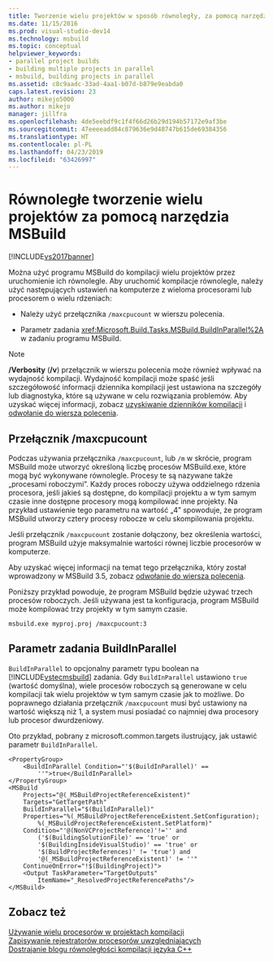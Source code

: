 ```yaml
---
title: Tworzenie wielu projektów w sposób równoległy, za pomocą narzędzia MSBuild | Dokumentacja firmy Microsoft
ms.date: 11/15/2016
ms.prod: visual-studio-dev14
ms.technology: msbuild
ms.topic: conceptual
helpviewer_keywords:
- parallel project builds
- building multiple projects in parallel
- msbuild, building projects in parallel
ms.assetid: c8c9aadc-33ad-4aa1-b07d-b879e9eabda0
caps.latest.revision: 23
author: mikejo5000
ms.author: mikejo
manager: jillfra
ms.openlocfilehash: 4de5eebdf9c1f4f66d26b29d194b57172e9af3be
ms.sourcegitcommit: 47eeeeadd84c879636e9d48747b615de69384356
ms.translationtype: HT
ms.contentlocale: pl-PL
ms.lasthandoff: 04/23/2019
ms.locfileid: "63426997"
---
```

# <a name="building-multiple-projects-in-parallel-with-msbuild"></a>Równoległe tworzenie wielu projektów za pomocą narzędzia MSBuild
[!INCLUDE[vs2017banner](../includes/vs2017banner.md)]

Można użyć programu MSBuild do kompilacji wielu projektów przez uruchomienie ich równolegle. Aby uruchomić kompilacje równolegle, należy użyć następujących ustawień na komputerze z wieloma procesorami lub procesorem o wielu rdzeniach:  
  
- Należy użyć przełącznika `/maxcpucount` w wierszu polecenia.  
  
- Parametr zadania <xref:Microsoft.Build.Tasks.MSBuild.BuildInParallel%2A> w zadaniu programu MSBuild.  
  
> [!NOTE]
> **/Verbosity** (**/v**) przełącznik w wierszu polecenia może również wpływać na wydajność kompilacji. Wydajność kompilacji może spaść jeśli szczegółowość informacji dziennika kompilacji jest ustawiona na szczegóły lub diagnostyka, które są używane w celu rozwiązania problemów. Aby uzyskać więcej informacji, zobacz [uzyskiwanie dzienników kompilacji](../msbuild/obtaining-build-logs-with-msbuild.md) i [odwołanie do wiersza polecenia](../msbuild/msbuild-command-line-reference.md).  
  
## <a name="maxcpucount-switch"></a>Przełącznik /maxcpucount  
 Podczas używania przełącznika `/maxcpucount`, lub `/m` w skrócie, program MSBuild może utworzyć określoną liczbę procesów MSBuild.exe, które mogą być wykonywane równolegle. Procesy te są nazywane także „procesami roboczymi”. Każdy proces roboczy używa oddzielnego rdzenia procesora, jeśli jakieś są dostępne, do kompilacji projektu a w tym samym czasie inne dostępne procesory mogą kompilować inne projekty. Na przykład ustawienie tego parametru na wartość „4” spowoduje, że program MSBuild utworzy cztery procesy robocze w celu skompilowania projektu.  
  
 Jeśli przełącznik `/maxcpucount` zostanie dołączony, bez określenia wartości, program MSBuild użyje maksymalnie wartości równej liczbie procesorów w komputerze.  
  
 Aby uzyskać więcej informacji na temat tego przełącznika, który został wprowadzony w MSBuild 3.5, zobacz [odwołanie do wiersza polecenia](../msbuild/msbuild-command-line-reference.md).  
  
 Poniższy przykład powoduje, że program MSBuild będzie używać trzech procesów roboczych. Jeśli używana jest ta konfiguracja, program MSBuild może kompilować trzy projekty w tym samym czasie.  
  
```  
msbuild.exe myproj.proj /maxcpucount:3  
```  
  
## <a name="buildinparallel-task-parameter"></a>Parametr zadania BuildInParallel  
 `BuildInParallel` to opcjonalny parametr typu boolean na [!INCLUDE[vstecmsbuild](../includes/vstecmsbuild-md.md)] zadania. Gdy `BuildInParallel` ustawiono `true` (wartość domyślna), wiele procesów roboczych są generowane w celu kompilacji tak wielu projektów w tym samym czasie jak to możliwe. Do poprawnego działania przełącznik `/maxcpucount` musi być ustawiony na wartość większą niż 1, a system musi posiadać co najmniej dwa procesory lub procesor dwurdzeniowy.  
  
 Oto przykład, pobrany z microsoft.common.targets ilustrujący, jak ustawić parametr `BuildInParallel`.  
  
```  
<PropertyGroup>  
    <BuildInParallel Condition="'$(BuildInParallel)' ==   
        ''">true</BuildInParallel>  
</PropertyGroup>  
<MSBuild  
    Projects="@(_MSBuildProjectReferenceExistent)"  
    Targets="GetTargetPath"  
    BuildInParallel="$(BuildInParallel)"  
    Properties="%(_MSBuildProjectReferenceExistent.SetConfiguration);   
        %(_MSBuildProjectReferenceExistent.SetPlatform)"  
    Condition="'@(NonVCProjectReference)'!='' and   
        ('$(BuildingSolutionFile)' == 'true' or   
        '$(BuildingInsideVisualStudio)' == 'true' or   
        '$(BuildProjectReferences)' != 'true') and     
        '@(_MSBuildProjectReferenceExistent)' != ''"  
    ContinueOnError="!$(BuildingProject)">  
    <Output TaskParameter="TargetOutputs"   
        ItemName="_ResolvedProjectReferencePaths"/>  
</MSBuild>  
```  
  
## <a name="see-also"></a>Zobacz też  
 [Używanie wielu procesorów w projektach kompilacji](../msbuild/using-multiple-processors-to-build-projects.md)   
 [Zapisywanie rejestratorów procesorów uwzględniających](../msbuild/writing-multi-processor-aware-loggers.md)   
 [Dostrajanie blogu równoległości kompilacji języka C++](http://go.microsoft.com/fwlink/?LinkId=251457)
